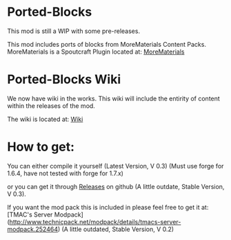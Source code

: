 Ported-Blocks
=============
This mod is still a WIP with some pre-releases.

This mod includes ports of blocks from MoreMaterials Content Packs.
MoreMaterials is a Spoutcraft Plugin located at: [MoreMaterials](http://spoutcraft.org/resources/morematerials.3/)

Ported-Blocks Wiki
==================
We now have wiki in the works. This wiki will include the entirity of content within the releases of the mod.

The wiki is located at: [Wiki](https://github.com/TMAC-Kratos/Ported-Blocks/wiki)

How to get:
===========
You can either compile it yourself (Latest Version, V 0.3) (Must use forge for 1.6.4, have not tested with forge for 1.7.x)

or you can get it through [Releases](https://github.com/TMAC-Kratos/Ported-Blocks/releases) on github (A little outdate, Stable Version, V 0.3).

If you want the mod pack this is included in please feel free to get it at: [TMAC's Server Modpack] (http://www.technicpack.net/modpack/details/tmacs-server-modpack.252464) (A little outdated, Stable Version, V 0.2)
